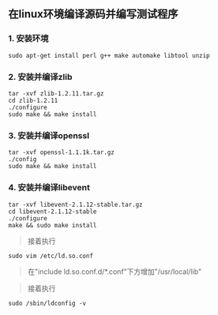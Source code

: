 ## 在linux环境编译源码并编写测试程序
### 1. 安装环境
```shell
sudo apt-get install perl g++ make automake libtool unzip
```
### 2. 安装并编译zlib
```shell
tar -xvf zlib-1.2.11.tar.gz
cd zlib-1.2.11
./configure
sudo make && make install
```

### 3. 安装并编译openssl
```shell
tar -xvf openssl-1.1.1k.tar.gz
./config
sudo make && make install
```

### 4. 安装并编译libevent
```shell
tar -xvf libevent-2.1.12-stable.tar.gz
cd libevent-2.1.12-stable
./configure
make && sudo make install
```
> 接着执行
```shell
sudo vim /etc/ld.so.conf
```
> 在"include ld.so.conf.d/*.conf"下方增加"/usr/local/lib"

> 接着执行
```shell
sudo /sbin/ldconfig -v




